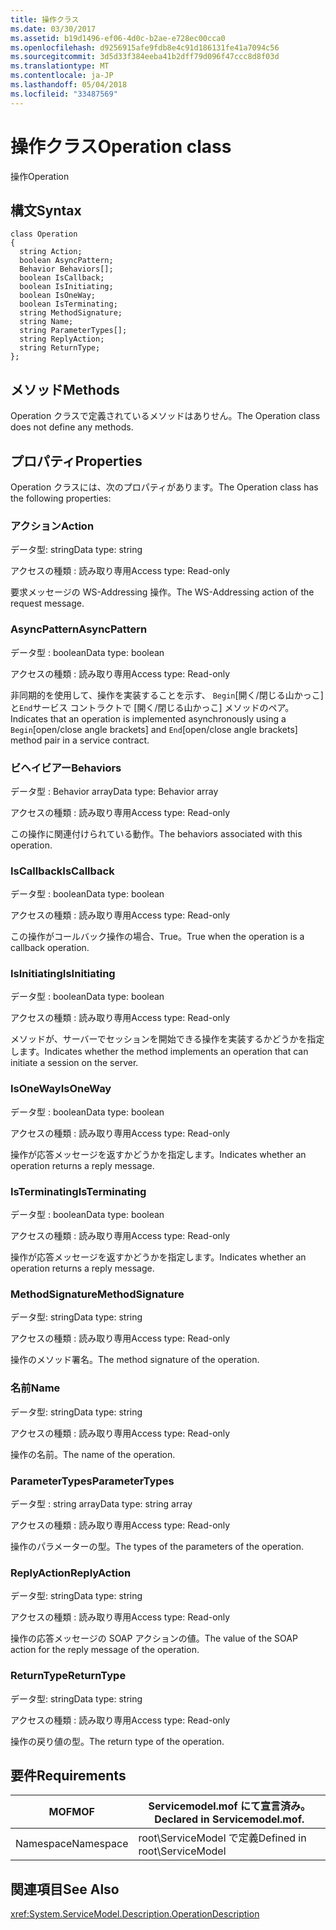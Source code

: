```yaml
---
title: 操作クラス
ms.date: 03/30/2017
ms.assetid: b19d1496-ef06-4d0c-b2ae-e728ec00cca0
ms.openlocfilehash: d9256915afe9fdb8e4c91d186131fe41a7094c56
ms.sourcegitcommit: 3d5d33f384eeba41b2dff79d096f47ccc8d8f03d
ms.translationtype: MT
ms.contentlocale: ja-JP
ms.lasthandoff: 05/04/2018
ms.locfileid: "33487569"
---
```

# <a name="operation-class"></a><span data-ttu-id="48232-102">操作クラス</span><span class="sxs-lookup"><span data-stu-id="48232-102">Operation class</span></span>
<span data-ttu-id="48232-103">操作</span><span class="sxs-lookup"><span data-stu-id="48232-103">Operation</span></span>  
  
## <a name="syntax"></a><span data-ttu-id="48232-104">構文</span><span class="sxs-lookup"><span data-stu-id="48232-104">Syntax</span></span>  
  
```  
class Operation  
{  
  string Action;  
  boolean AsyncPattern;  
  Behavior Behaviors[];  
  boolean IsCallback;  
  boolean IsInitiating;  
  boolean IsOneWay;  
  boolean IsTerminating;  
  string MethodSignature;  
  string Name;  
  string ParameterTypes[];  
  string ReplyAction;  
  string ReturnType;  
};  
```  
  
## <a name="methods"></a><span data-ttu-id="48232-105">メソッド</span><span class="sxs-lookup"><span data-stu-id="48232-105">Methods</span></span>  
 <span data-ttu-id="48232-106">Operation クラスで定義されているメソッドはありせん。</span><span class="sxs-lookup"><span data-stu-id="48232-106">The Operation class does not define any methods.</span></span>  
  
## <a name="properties"></a><span data-ttu-id="48232-107">プロパティ</span><span class="sxs-lookup"><span data-stu-id="48232-107">Properties</span></span>  
 <span data-ttu-id="48232-108">Operation クラスには、次のプロパティがあります。</span><span class="sxs-lookup"><span data-stu-id="48232-108">The Operation class has the following properties:</span></span>  
  
### <a name="action"></a><span data-ttu-id="48232-109">アクション</span><span class="sxs-lookup"><span data-stu-id="48232-109">Action</span></span>  
 <span data-ttu-id="48232-110">データ型: string</span><span class="sxs-lookup"><span data-stu-id="48232-110">Data type: string</span></span>  
  
 <span data-ttu-id="48232-111">アクセスの種類 : 読み取り専用</span><span class="sxs-lookup"><span data-stu-id="48232-111">Access type: Read-only</span></span>  
  
 <span data-ttu-id="48232-112">要求メッセージの WS-Addressing 操作。</span><span class="sxs-lookup"><span data-stu-id="48232-112">The WS-Addressing action of the request message.</span></span>  
  
### <a name="asyncpattern"></a><span data-ttu-id="48232-113">AsyncPattern</span><span class="sxs-lookup"><span data-stu-id="48232-113">AsyncPattern</span></span>  
 <span data-ttu-id="48232-114">データ型 : boolean</span><span class="sxs-lookup"><span data-stu-id="48232-114">Data type: boolean</span></span>  
  
 <span data-ttu-id="48232-115">アクセスの種類 : 読み取り専用</span><span class="sxs-lookup"><span data-stu-id="48232-115">Access type: Read-only</span></span>  
  
 <span data-ttu-id="48232-116">非同期的を使用して、操作を実装することを示す、 `Begin`[開く/閉じる山かっこ] と`End`サービス コントラクトで [開く/閉じる山かっこ] メソッドのペア。</span><span class="sxs-lookup"><span data-stu-id="48232-116">Indicates that an operation is implemented asynchronously using a `Begin`[open/close angle brackets] and `End`[open/close angle brackets] method pair in a service contract.</span></span>  
  
### <a name="behaviors"></a><span data-ttu-id="48232-117">ビヘイビアー</span><span class="sxs-lookup"><span data-stu-id="48232-117">Behaviors</span></span>  
 <span data-ttu-id="48232-118">データ型 : Behavior array</span><span class="sxs-lookup"><span data-stu-id="48232-118">Data type: Behavior array</span></span>  
  
 <span data-ttu-id="48232-119">アクセスの種類 : 読み取り専用</span><span class="sxs-lookup"><span data-stu-id="48232-119">Access type: Read-only</span></span>  
  
 <span data-ttu-id="48232-120">この操作に関連付けられている動作。</span><span class="sxs-lookup"><span data-stu-id="48232-120">The behaviors associated with this operation.</span></span>  
  
### <a name="iscallback"></a><span data-ttu-id="48232-121">IsCallback</span><span class="sxs-lookup"><span data-stu-id="48232-121">IsCallback</span></span>  
 <span data-ttu-id="48232-122">データ型 : boolean</span><span class="sxs-lookup"><span data-stu-id="48232-122">Data type: boolean</span></span>  
  
 <span data-ttu-id="48232-123">アクセスの種類 : 読み取り専用</span><span class="sxs-lookup"><span data-stu-id="48232-123">Access type: Read-only</span></span>  
  
 <span data-ttu-id="48232-124">この操作がコールバック操作の場合、True。</span><span class="sxs-lookup"><span data-stu-id="48232-124">True when the operation is a callback operation.</span></span>  
  
### <a name="isinitiating"></a><span data-ttu-id="48232-125">IsInitiating</span><span class="sxs-lookup"><span data-stu-id="48232-125">IsInitiating</span></span>  
 <span data-ttu-id="48232-126">データ型 : boolean</span><span class="sxs-lookup"><span data-stu-id="48232-126">Data type: boolean</span></span>  
  
 <span data-ttu-id="48232-127">アクセスの種類 : 読み取り専用</span><span class="sxs-lookup"><span data-stu-id="48232-127">Access type: Read-only</span></span>  
  
 <span data-ttu-id="48232-128">メソッドが、サーバーでセッションを開始できる操作を実装するかどうかを指定します。</span><span class="sxs-lookup"><span data-stu-id="48232-128">Indicates whether the method implements an operation that can initiate a session on the server.</span></span>  
  
### <a name="isoneway"></a><span data-ttu-id="48232-129">IsOneWay</span><span class="sxs-lookup"><span data-stu-id="48232-129">IsOneWay</span></span>  
 <span data-ttu-id="48232-130">データ型 : boolean</span><span class="sxs-lookup"><span data-stu-id="48232-130">Data type: boolean</span></span>  
  
 <span data-ttu-id="48232-131">アクセスの種類 : 読み取り専用</span><span class="sxs-lookup"><span data-stu-id="48232-131">Access type: Read-only</span></span>  
  
 <span data-ttu-id="48232-132">操作が応答メッセージを返すかどうかを指定します。</span><span class="sxs-lookup"><span data-stu-id="48232-132">Indicates whether an operation returns a reply message.</span></span>  
  
### <a name="isterminating"></a><span data-ttu-id="48232-133">IsTerminating</span><span class="sxs-lookup"><span data-stu-id="48232-133">IsTerminating</span></span>  
 <span data-ttu-id="48232-134">データ型 : boolean</span><span class="sxs-lookup"><span data-stu-id="48232-134">Data type: boolean</span></span>  
  
 <span data-ttu-id="48232-135">アクセスの種類 : 読み取り専用</span><span class="sxs-lookup"><span data-stu-id="48232-135">Access type: Read-only</span></span>  
  
 <span data-ttu-id="48232-136">操作が応答メッセージを返すかどうかを指定します。</span><span class="sxs-lookup"><span data-stu-id="48232-136">Indicates whether an operation returns a reply message.</span></span>  
  
### <a name="methodsignature"></a><span data-ttu-id="48232-137">MethodSignature</span><span class="sxs-lookup"><span data-stu-id="48232-137">MethodSignature</span></span>  
 <span data-ttu-id="48232-138">データ型: string</span><span class="sxs-lookup"><span data-stu-id="48232-138">Data type: string</span></span>  
  
 <span data-ttu-id="48232-139">アクセスの種類 : 読み取り専用</span><span class="sxs-lookup"><span data-stu-id="48232-139">Access type: Read-only</span></span>  
  
 <span data-ttu-id="48232-140">操作のメソッド署名。</span><span class="sxs-lookup"><span data-stu-id="48232-140">The method signature of the operation.</span></span>  
  
### <a name="name"></a><span data-ttu-id="48232-141">名前</span><span class="sxs-lookup"><span data-stu-id="48232-141">Name</span></span>  
 <span data-ttu-id="48232-142">データ型: string</span><span class="sxs-lookup"><span data-stu-id="48232-142">Data type: string</span></span>  
  
 <span data-ttu-id="48232-143">アクセスの種類 : 読み取り専用</span><span class="sxs-lookup"><span data-stu-id="48232-143">Access type: Read-only</span></span>  
  
 <span data-ttu-id="48232-144">操作の名前。</span><span class="sxs-lookup"><span data-stu-id="48232-144">The name of the operation.</span></span>  
  
### <a name="parametertypes"></a><span data-ttu-id="48232-145">ParameterTypes</span><span class="sxs-lookup"><span data-stu-id="48232-145">ParameterTypes</span></span>  
 <span data-ttu-id="48232-146">データ型 : string array</span><span class="sxs-lookup"><span data-stu-id="48232-146">Data type: string array</span></span>  
  
 <span data-ttu-id="48232-147">アクセスの種類 : 読み取り専用</span><span class="sxs-lookup"><span data-stu-id="48232-147">Access type: Read-only</span></span>  
  
 <span data-ttu-id="48232-148">操作のパラメーターの型。</span><span class="sxs-lookup"><span data-stu-id="48232-148">The types of the parameters of the operation.</span></span>  
  
### <a name="replyaction"></a><span data-ttu-id="48232-149">ReplyAction</span><span class="sxs-lookup"><span data-stu-id="48232-149">ReplyAction</span></span>  
 <span data-ttu-id="48232-150">データ型: string</span><span class="sxs-lookup"><span data-stu-id="48232-150">Data type: string</span></span>  
  
 <span data-ttu-id="48232-151">アクセスの種類 : 読み取り専用</span><span class="sxs-lookup"><span data-stu-id="48232-151">Access type: Read-only</span></span>  
  
 <span data-ttu-id="48232-152">操作の応答メッセージの SOAP アクションの値。</span><span class="sxs-lookup"><span data-stu-id="48232-152">The value of the SOAP action for the reply message of the operation.</span></span>  
  
### <a name="returntype"></a><span data-ttu-id="48232-153">ReturnType</span><span class="sxs-lookup"><span data-stu-id="48232-153">ReturnType</span></span>  
 <span data-ttu-id="48232-154">データ型: string</span><span class="sxs-lookup"><span data-stu-id="48232-154">Data type: string</span></span>  
  
 <span data-ttu-id="48232-155">アクセスの種類 : 読み取り専用</span><span class="sxs-lookup"><span data-stu-id="48232-155">Access type: Read-only</span></span>  
  
 <span data-ttu-id="48232-156">操作の戻り値の型。</span><span class="sxs-lookup"><span data-stu-id="48232-156">The return type of the operation.</span></span>  
  
## <a name="requirements"></a><span data-ttu-id="48232-157">要件</span><span class="sxs-lookup"><span data-stu-id="48232-157">Requirements</span></span>  
  
|<span data-ttu-id="48232-158">MOF</span><span class="sxs-lookup"><span data-stu-id="48232-158">MOF</span></span>|<span data-ttu-id="48232-159">Servicemodel.mof にて宣言済み。</span><span class="sxs-lookup"><span data-stu-id="48232-159">Declared in Servicemodel.mof.</span></span>|  
|---------|-----------------------------------|  
|<span data-ttu-id="48232-160">Namespace</span><span class="sxs-lookup"><span data-stu-id="48232-160">Namespace</span></span>|<span data-ttu-id="48232-161">root\ServiceModel で定義</span><span class="sxs-lookup"><span data-stu-id="48232-161">Defined in root\ServiceModel</span></span>|  
  
## <a name="see-also"></a><span data-ttu-id="48232-162">関連項目</span><span class="sxs-lookup"><span data-stu-id="48232-162">See Also</span></span>  
 <xref:System.ServiceModel.Description.OperationDescription>
